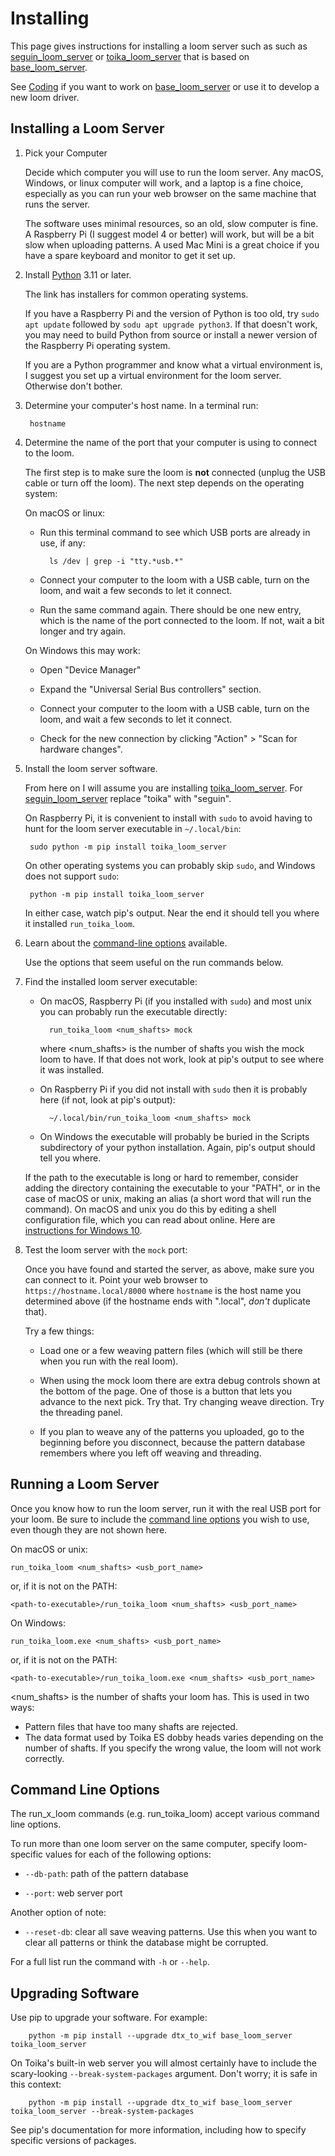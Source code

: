 # Installing

This page gives instructions for installing a loom server such as
such as [seguin_loom_server](https://pypi.org/project/seguin-loom-server/)
or [toika_loom_server](https://pypi.org/project/toika-loom-server/)
that is based on [base_loom_server](https://pypi.org/project/base-loom-server/).

See [Coding](coding.md) if you want to work on [base_loom_server](https://pypi.org/project/base-loom-server/) or use it to develop a new loom driver.

## Installing a Loom Server

1. Pick your Computer

    Decide which computer you will use to run the loom server.
    Any macOS, Windows, or linux computer will work, and a laptop is a fine choice,
    especially as you can run your web browser on the same machine that runs the server.

    The software uses minimal resources, so an old, slow computer is fine.
    A Raspberry Pi (I suggest model 4 or better) will work, but will be a bit slow when uploading patterns.
    A used Mac Mini is a great choice if you have a spare keyboard and monitor to get it set up.

2. Install [Python](https://www.python.org/downloads/) 3.11 or later.

    The link has installers for common operating systems.

    If you have a Raspberry Pi and the version of Python is too old,
    try `sudo apt update` followed by `sodu apt upgrade python3`.
    If that doesn't work, you may need to build Python from source
    or install a newer version of the Raspberry Pi operating system.

    If you are a Python programmer and know what a virtual environment is,
    I suggest you set up a virtual environment for the loom server.
    Otherwise don't bother.

3. Determine your computer's host name. In a terminal run:

        hostname

4. Determine the name of the port that your computer is using to connect to the loom.
   
    The first step is to make sure the loom is **not** connected (unplug the USB cable or turn off the loom).
    The next step depends on the operating system:
  
    On macOS or linux:

    * Run this terminal command to see which USB ports are already in use, if any:

            ls /dev | grep -i "tty.*usb.*"

    * Connect your computer to the loom with a USB cable, turn on the loom, and wait a few seconds to let it connect.

    * Run the same command again. There should be one new entry, which is the name of the port connected to the loom.
      If not, wait a bit longer and try again.
    
    On Windows this may work:

    * Open "Device Manager"

    * Expand the "Universal Serial Bus controllers" section.

    * Connect your computer to the loom with a USB cable, turn on the loom, and wait a few seconds to let it connect.

    * Check for the new connection by clicking "Action" > "Scan for hardware changes".

3. Install the loom server software.

    From here on I will assume you are installing [toika_loom_server](https://pypi.org/project/toika-loom-server/).
    For [seguin_loom_server](https://pypi.org/project/seguin-loom-server/) replace "toika" with "seguin".

    On Raspberry Pi, it is convenient to install with `sudo` to avoid having to hunt for the loom server executable in `~/.local/bin`:

        sudo python -m pip install toika_loom_server
    
    On other operating systems you can probably skip `sudo`, and Windows does not support `sudo`:

        python -m pip install toika_loom_server

    In either case, watch pip's output. Near the end it should tell you where it installed `run_toika_loom`.

5. Learn about the [command-line options](#command-line-options) available.

    Use the options that seem useful on the run commands below.

6. Find the installed loom server executable:

    * On macOS, Raspberry Pi (if you installed with `sudo`) and most unix you can probably run the executable directly:

            run_toika_loom <num_shafts> mock

        where <num_shafts> is the number of shafts you wish the mock loom to have.
        If that does not work, look at pip's output to see where it was installed.
    
    * On Raspberry Pi if you did not install with `sudo` then it is probably here (if not, look at pip's output):

            ~/.local/bin/run_toika_loom <num_shafts> mock

    * On Windows the executable will probably be buried in the Scripts subdirectory of your python installation.
        Again, pip's output should tell you where.

    If the path to the executable is long or hard to remember, consider adding the directory containing the executable
    to your "PATH", or in the case of macOS or unix, making an alias (a short word that will run the command).
    On macOS and unix you do this by editing a shell configuration file, which you can read about online.
    Here are [instructions for Windows 10](https://stackoverflow.com/q/44272416/1653413).

7. Test the loom server with the `mock` port:

    Once you have found and started the server, as above, make sure you can connect to it.
    Point your web browser to `https://hostname.local/8000` where `hostname` is the host name you determined above
    (if the hostname ends with ".local", *don't* duplicate that).

    Try a few things:
    
    * Load one or a few weaving pattern files (which will still be there when you run with the real loom).

    * When using the mock loom there are extra debug controls shown at the bottom of the page.
      One of those is a button that lets you advance to the next pick. Try that.
      Try changing weave direction. Try the threading panel.

    * If you plan to weave any of the patterns you uploaded, go to the beginning before you disconnect,
      because the pattern database remembers where you left off weaving and threading.

## Running a Loom Server


Once you know how to run the loom server, run it with the real USB port for your loom.
Be sure to include the [command line options](#command-line-options) you wish to use,
even though they are not shown here.

On macOS or unix:

    run_toika_loom <num_shafts> <usb_port_name>

or, if it is not on the PATH:

    <path-to-executable>/run_toika_loom <num_shafts> <usb_port_name>

On Windows:

    run_toika_loom.exe <num_shafts> <usb_port_name>

or, if it is not on the PATH:

    <path-to-executable>/run_toika_loom.exe <num_shafts> <usb_port_name>

<num_shafts> is the number of shafts your loom has. This is used in two ways:

* Pattern files that have too many shafts are rejected.
* The data format used by Toika ES dobby heads varies depending on the number of shafts.
    If you specify the wrong value, the loom will not work correctly.

## Command Line Options

The run_x_loom commands (e.g. run_toika_loom) accept various command line options.

To run more than one loom server on the same computer,
specify loom-specific values for each of the following options:

* `--db-path`: path of the pattern database

* `--port`: web server port

Another option of note:

* `--reset-db`: clear all save weaving patterns.
   Use this when you want to clear all patterns or think the database might be corrupted.

For a full list run the command with `-h` or `--help`.

## Upgrading Software

Use pip to upgrade your software. For example:

        python -m pip install --upgrade dtx_to_wif base_loom_server toika_loom_server

On Toika's built-in web server you will almost certainly have to include the scary-looking `--break-system-packages` argument. Don't worry; it is safe in this context:

        python -m pip install --upgrade dtx_to_wif base_loom_server toika_loom_server --break-system-packages

See pip's documentation for more information, including how to specify specific versions of packages.
